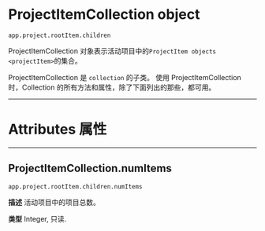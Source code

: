 # ProjectItemCollection object
``app.project.rootItem.children``

ProjectItemCollection 对象表示活动项目中的`ProjectItem objects <projectItem>`的集合。

ProjectItemCollection 是 `collection` 的子类。 使用 ProjectItemCollection 时，Collection 的所有方法和属性，除了下面列出的那些，都可用。

----

# Attributes 属性

----
## ProjectItemCollection.numItems

``app.project.rootItem.children.numItems``

**描述**
活动项目中的项目总数。

**类型**
Integer, 只读.
